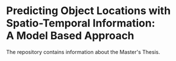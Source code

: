 # Predicting Object Locations with Spatio-Temporal Information: <br/>  A Model Based Approach

The repository contains information about the Master's Thesis.
